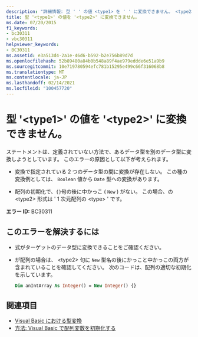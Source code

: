 ```yaml
---
description: "詳細情報: 型 ' ' の値 <type1> を ' ' に変換できません。 <type2>"
title: 型 '<type1>' の値を '<type2>' に変換できません。
ms.date: 07/20/2015
f1_keywords:
- bc30311
- vbc30311
helpviewer_keywords:
- BC30311
ms.assetid: e3a513d4-2a1e-46d6-b592-b2e756b89d7d
ms.openlocfilehash: 52b89480a84b0b548a89f4ae979eddde6e51a9b9
ms.sourcegitcommit: 10e719780594efc781b15295e499c66f316068b8
ms.translationtype: MT
ms.contentlocale: ja-JP
ms.lasthandoff: 02/14/2021
ms.locfileid: "100457720"
---
```

# <a name="value-of-type-type1-cannot-be-converted-to-type2"></a>型 '\<type1>' の値を '\<type2>' に変換できません。

ステートメントは、定義されていない方法で、あるデータ型を別のデータ型に変換しようとしています。 このエラーの原因として以下が考えられます。

- 変換で指定されている 2 つのデータ型の間に変換が存在しない。 この種の変換例としては、 `Boolean` 値から `Date` 型への変換があります。

- 配列の初期化で、`{}`句の後に中かっこ ( `New` ) がない。 この場合、の \<type2> 形式は ' 1 次元配列の \<type> ' です。

**エラー ID:** BC30311

## <a name="to-correct-this-error"></a>このエラーを解決するには

- 式がターゲットのデータ型に変換できることをご確認ください。

- が配列の場合は、 \<type2> 句に `New` 型名の後にかっこと中かっこの両方が含まれていることを確認してください。 次のコードは、配列の適切な初期化を示しています。

  ```vb
  Dim anIntArray As Integer() = New Integer() {}
  ```

## <a name="see-also"></a>関連項目

- [Visual Basic における型変換](../programming-guide/language-features/data-types/type-conversions.md)
- [方法: Visual Basic で配列変数を初期化する](../programming-guide/language-features/arrays/how-to-initialize-an-array-variable.md)

